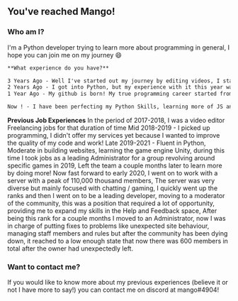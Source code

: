 ## You've reached Mango!

### Who am I?

I'm a Python developer trying to learn more about programming in general, I hope you can join me on my journey 😄

```markdown
**What experience do you have?**

3 Years Ago - Well I've started out my journey by editing videos, I started with Adobe Premiere Pro, after a year I became a Freelancer for editing
2 Years Ago - I got into Python, but my experience with it this year wasn't broad, I was learning about programming in general rather then a specific language
1 Year Ago - My github is born! My true programming career started from here, I was learning Python, expanding to JS, Ruby and much more!

Now ! - I have been perfecting my Python Skills, learning more of JS and started offering my services! I am now currently a bug hunter for a community consisting of well over 60,000 people.

```

**Previous Job Experiences**
In the period of 2017-2018, I was a video editor Freelancing jobs for that duration of time
Mid 2018-2019 - I picked up programming, I didn't offer my services yet because I wanted to improve the quality of my code and work!
Late 2019-2021 - Fluent in Python, Moderate in building websites, learning the game engine Unity, during this time I took jobs as a leading Administrator for a group revolving around specific games in 2019, Left the team a couple months later to learn more by doing more!
Now fast forward to early 2020, I went on to work with a server with a peak of 110,000 thousand members, The server was very diverse but mainly focused with chatting / gaming, I quickly went up the ranks and then I went on to be a leading developer, moving to a moderator of the community, this was a position that required a lot of opportunity, providing me to expand my skills in the Help and Feedback space, After being this rank for a couple months I moved to an Administrator, now I was in charge of putting fixes to problems like unexpected site behaviour, managing staff members and rules but after the community has been dying down, it reached to a low enough state that now there was 600 members in total after the owner had unexpectedly left.

### Want to contact me?
If you would like to know more about my previous experiences (believe it or not I have more to say!) you can contact me on discord at mango#4904!
